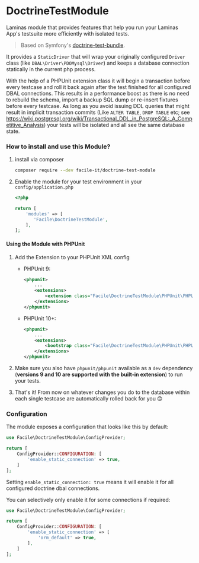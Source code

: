 # DoctrineTestModule

Laminas module that provides features that help you run your Laminas App's testsuite more efficiently with isolated tests.

> Based on Symfony's [doctrine-test-bundle](https://github.com/dmaicher/doctrine-test-bundle).

It provides a `StaticDriver` that will wrap your originally configured `Driver` class (like `DBAL\Driver\PDOMysql\Driver`) and keeps a database connection statically in the current php process.

With the help of a PHPUnit extension class it will begin a transaction before every testcase and roll it back again after the test finished for all configured DBAL connections. This results in a performance boost as there is no need to rebuild the schema, import a backup SQL dump or re-insert fixtures before every testcase. As long as you avoid issuing DDL queries that might result in implicit transaction commits (Like `ALTER TABLE`, `DROP TABLE` etc; see https://wiki.postgresql.org/wiki/Transactional_DDL_in_PostgreSQL:_A_Competitive_Analysis) your tests will be isolated and all see the same database state.

### How to install and use this Module?

1. install via composer

    ```sh
    composer require --dev facile-it/doctrine-test-module
    ```

2. Enable the module for your test environment in your `config/application.php`

    ```php
    <?php
    
    return [
        'modules' => [
           'Facile\DoctrineTestModule',
        ],
    ];
    ```

#### Using the Module with PHPUnit

1. Add the Extension to your PHPUnit XML config

    - PHPUnit 9:

        ```xml
        <phpunit>
            ...
            <extensions>
                <extension class="Facile\DoctrineTestModule\PHPUnit\PHPUnitExtension" />
            </extensions>
        </phpunit>
        ```
    - PHPUnit 10+:

       ```xml
       <phpunit>
           ...
           <extensions>
               <bootstrap class="Facile\DoctrineTestModule\PHPUnit\PHPUnitExtension" />
           </extensions>
       </phpunit>
       ```

2. Make sure you also have `phpunit/phpunit` available as a `dev` dependency (**versions 9 and 10 are supported with the built-in extension**) to run your tests.

3. That's it! From now on whatever changes you do to the database within each single testcase are automatically rolled back for you :blush:

### Configuration

The module exposes a configuration that looks like this by default:

```php
use Facile\DoctrineTestModule\ConfigProvider;

return [
    ConfigProvider::CONFIGURATION: [
        'enable_static_connection' => true,
    ]
];
```

Setting `enable_static_connection: true` means it will enable it for all configured doctrine dbal connections.

You can selectively only enable it for some connections if required:

```php
use Facile\DoctrineTestModule\ConfigProvider;

return [
    ConfigProvider::CONFIGURATION: [
        'enable_static_connection' => [
            'orm_default' => true,
        ],
    ]
];
```
